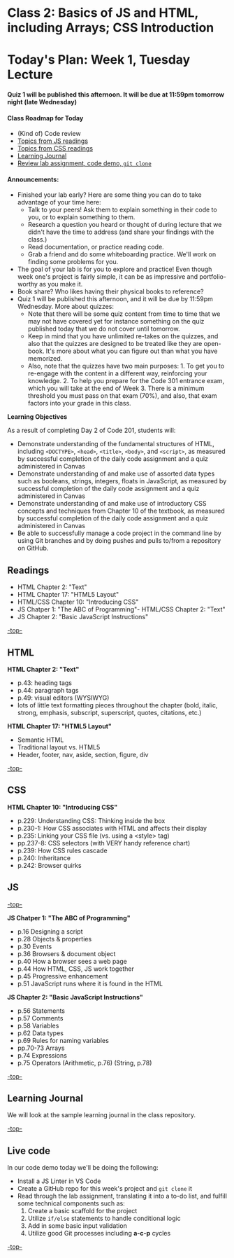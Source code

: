 # Class 2: Basics of JS and HTML, including Arrays; CSS Introduction

<a id="top"></a>
# Today's Plan: Week 1, Tuesday Lecture

#### Quiz 1 will be published this afternoon. It will be due at 11:59pm tomorrow night (late Wednesday)

#### Class Roadmap for Today
- (Kind of) Code review
- [Topics from JS readings](#js)
- [Topics from CSS readings](#css) 
- [Learning Journal](#lj)
- [Review lab assignment, code demo, `git clone`](#code)

#### Announcements:
- Finished your lab early? Here are some thing you can do to take advantage of your time here:
  - Talk to your peers! Ask them to explain something in their code to you, or to explain something to them.
  - Research a question you heard or thought of during lecture that we didn't have the time to address (and share your findings with the class.)
  - Read documentation, or practice reading code.
  - Grab a friend and do some whiteboarding practice. We'll work on finding some problems for you.
- The goal of your lab is for you to explore and practice! Even though week one's project is fairly simple, it can be as impressive and portfolio-worthy as you make it.
- Book share? Who likes having their physical books to reference?
 - Quiz 1 will be published this afternoon, and it will be due by 11:59pm Wednesday. More about quizzes:
 	- Note that there will be some quiz content from time to time that we may not have covered yet for instance something on the quiz published today that we do not cover until tomorrow.
 	- Keep in mind that you have unlimited re-takes on the quizzes, and also that the quizzes are designed to be treated like they are open-book. It's more about what you can figure out than what you have memorized.
	- Also, note that the quizzes have two main purposes:
  			1. To get you to re-engage with the content in a different way, reinforcing your knowledge.
  			2. To help you prepare for the Code 301 entrance exam, which you will take at the end of Week 3. There is a minimum threshold you must pass on that exam (70%), and also, that exam factors into your grade in this class.

**Learning Objectives**

As a result of completing Day 2 of Code 201, students will:

- Demonstrate understanding of the fundamental structures of HTML, including `<DOCTYPE>`, `<head>`, `<title>`, `<body>`, and `<script>`, as measured by successful completion of the daily code assignment and a quiz administered in Canvas
- Demonstrate understanding of and make use of assorted data types such as booleans, strings, integers, floats in JavaScript, as measured by successful completion of the daily code assignment and a quiz administered in Canvas
- Demonstrate understanding of and make use of introductory CSS concepts and techniques from Chapter 10 of the textbook, as measured by successful completion of the daily code assignment and a quiz administered in Canvas
- Be able to successfully manage a code project in the command line by using Git branches and by doing pushes and pulls to/from a repository on GitHub.

## Readings

- HTML Chapter 2: "Text"
- HTML Chapter 17: "HTML5 Layout"
- HTML/CSS Chapter 10: "Introducing CSS"
- JS Chatper 1: "The ABC of Programming"- HTML/CSS Chapter 2: "Text"
- JS Chapter 2: "Basic JavaScript Instructions"

[-top-](#top)

<a id="html"></a>
## HTML

**HTML Chapter 2: "Text"**

- p.43: heading tags
- p.44: paragraph tags
- p.49: visual editors (WYSIWYG)
- lots of little text formatting pieces throughout the chapter (bold, italic, strong, emphasis, subscript, superscript, quotes, citations, etc.)

**HTML Chapter 17: "HTML5 Layout"**

- Semantic HTML
- Traditional layout vs. HTML5
- Header, footer, nav, aside, section, figure, div

[-top-](#top)

<a id="css"></a>
## CSS

**HTML Chapter 10: "Introducing CSS"**

- p.229: Understanding CSS: Thinking inside the box
- p.230-1: How CSS associates with HTML and affects their display
- p.235: Linking your CSS file (vs. using a \<style> tag)
- pp.237-8: CSS selectors (with VERY handy reference chart)
- p.239: How CSS rules cascade
- p.240: Inheritance
- p.242: Browser quirks

<a id="js"></a>
## JS

[-top-](#top)

**JS Chatper 1: "The ABC of Programming"**

- p.16 	Designing a script
- p.28 	Objects & properties
- p.30 	Events
- p.36 	Browsers & document object
- p.40 	How a browser sees a web page
- p.44 	How HTML, CSS, JS work together			
- p.45 	Progressive enhancement
- p.51 	JavaScript runs where it is found in the HTML

**JS Chapter 2: "Basic JavaScript Instructions"**

- p.56 	Statements
- p.57 	Comments
- p.58 	Variables
- p.62 	Data types
- p.69 	Rules for naming variables
- pp.70-73 	Arrays
- p.74 	Expressions
- p.75 	Operators (Arithmetic, p.76) (String, p.78)

[-top-](#top)

<a id="code"></a>
## Learning Journal

We will look at the sample learning journal in the class repository.

[-top-](#top)

<a id="code"></a>
## Live code

In our code demo today we'll be doing the following:
- Install a JS Linter in VS Code
- Create a GitHub repo for this week's project and `git clone` it
- Read through the lab assignment, translating it into a to-do list, and fulfill some technical components such as:
  1. Create a basic scaffold for the project
  2. Utilize `if/else` statements to handle conditional logic
  3. Add in some basic input validation
  4. Utilize good Git processes including **a-c-p** cycles

[-top-](#top)
